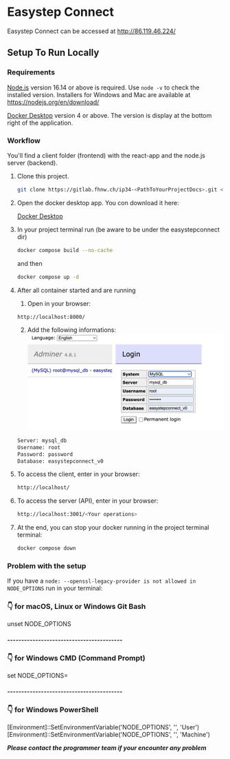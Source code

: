 # Easystep Connect

Easystep Connect can be accessed at http://86.119.46.224/

## Setup To Run Locally

### Requirements
[Node.js](https://nodejs.org/) version 16.14 or above is required. Use `node -v` to check the installed version. Installers for Windows and Mac are available at https://nodejs.org/en/download/

[Docker Desktop](https://www.docker.com/products/docker-desktop/) version 4 or above. The version is display at the bottom right of the application.

### Workflow

You'll find a client folder (frontend) with the react-app and the node.js server (backend).

1. Clone this project.
   ```sh
   git clone https://gitlab.fhnw.ch/ip34-<PathToYourProjectDocs>.git <ProjectName>Docs
   ```
2. Open the docker desktop app. You con download it here:

   [Docker Desktop](https://www.docker.com/products/docker-desktop/)


3. In your project terminal run (be aware to be under the easystepconnect dir)
   ```sh
   docker compose build --no-cache
   ```
   and then
   ```sh
   docker compose up -d
   ```
4. After all container started and are running

   1. Open in your browser:
   ```sh
   http://localhost:8000/
   ```
   2. Add the following informations:
   ![](static/img/DB_authorisation.png)
   ```
   Server: mysql_db
   Username: root
   Password: password
   Database: easystepconnect_v0
   ```



5. To access the client, enter in your browser:

   ```sh
   http://localhost/
   ```

6. To access the server (API), enter in your browser:

   ```sh
   http://localhost:3001/<Your operations>
   ```
7. At the end, you can stop your docker running in the project terminal terminal:
   ```sh
   docker compose down
   ```



### Problem with the setup
If you have a `node: --openssl-legacy-provider is not allowed in NODE_OPTIONS` run in your terminal:


### 👇️ for macOS, Linux or Windows Git Bash
unset NODE_OPTIONS

#### -----------------------------------------

### 👇️ for Windows CMD (Command Prompt)
set NODE_OPTIONS=

#### -----------------------------------------

### 👇️ for Windows PowerShell
[Environment]::SetEnvironmentVariable('NODE_OPTIONS', '', 'User')
[Environment]::SetEnvironmentVariable('NODE_OPTIONS', '', 'Machine')

***Please contact the programmer team if your encounter any problem***


